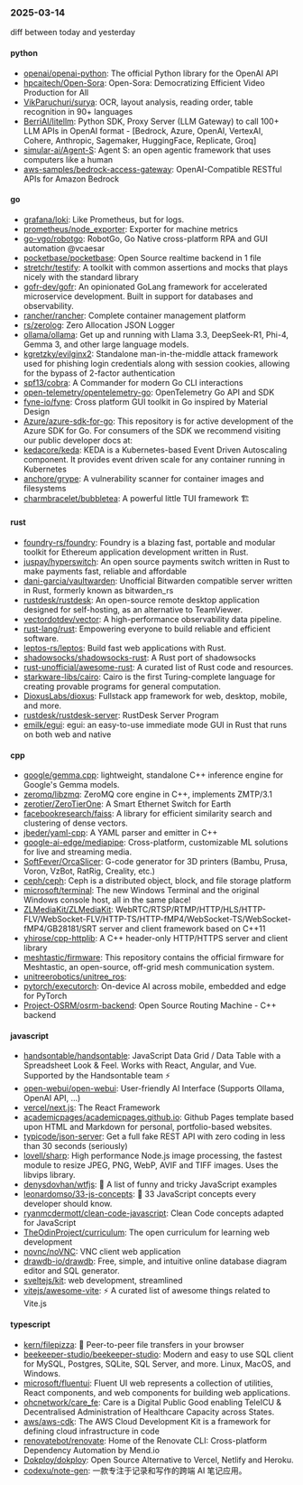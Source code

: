 ### 2025-03-14
diff between today and yesterday

#### python
* [openai/openai-python](https://github.com/openai/openai-python): The official Python library for the OpenAI API
* [hpcaitech/Open-Sora](https://github.com/hpcaitech/Open-Sora): Open-Sora: Democratizing Efficient Video Production for All
* [VikParuchuri/surya](https://github.com/VikParuchuri/surya): OCR, layout analysis, reading order, table recognition in 90+ languages
* [BerriAI/litellm](https://github.com/BerriAI/litellm): Python SDK, Proxy Server (LLM Gateway) to call 100+ LLM APIs in OpenAI format - [Bedrock, Azure, OpenAI, VertexAI, Cohere, Anthropic, Sagemaker, HuggingFace, Replicate, Groq]
* [simular-ai/Agent-S](https://github.com/simular-ai/Agent-S): Agent S: an open agentic framework that uses computers like a human
* [aws-samples/bedrock-access-gateway](https://github.com/aws-samples/bedrock-access-gateway): OpenAI-Compatible RESTful APIs for Amazon Bedrock

#### go
* [grafana/loki](https://github.com/grafana/loki): Like Prometheus, but for logs.
* [prometheus/node_exporter](https://github.com/prometheus/node_exporter): Exporter for machine metrics
* [go-vgo/robotgo](https://github.com/go-vgo/robotgo): RobotGo, Go Native cross-platform RPA and GUI automation @vcaesar
* [pocketbase/pocketbase](https://github.com/pocketbase/pocketbase): Open Source realtime backend in 1 file
* [stretchr/testify](https://github.com/stretchr/testify): A toolkit with common assertions and mocks that plays nicely with the standard library
* [gofr-dev/gofr](https://github.com/gofr-dev/gofr): An opinionated GoLang framework for accelerated microservice development. Built in support for databases and observability.
* [rancher/rancher](https://github.com/rancher/rancher): Complete container management platform
* [rs/zerolog](https://github.com/rs/zerolog): Zero Allocation JSON Logger
* [ollama/ollama](https://github.com/ollama/ollama): Get up and running with Llama 3.3, DeepSeek-R1, Phi-4, Gemma 3, and other large language models.
* [kgretzky/evilginx2](https://github.com/kgretzky/evilginx2): Standalone man-in-the-middle attack framework used for phishing login credentials along with session cookies, allowing for the bypass of 2-factor authentication
* [spf13/cobra](https://github.com/spf13/cobra): A Commander for modern Go CLI interactions
* [open-telemetry/opentelemetry-go](https://github.com/open-telemetry/opentelemetry-go): OpenTelemetry Go API and SDK
* [fyne-io/fyne](https://github.com/fyne-io/fyne): Cross platform GUI toolkit in Go inspired by Material Design
* [Azure/azure-sdk-for-go](https://github.com/Azure/azure-sdk-for-go): This repository is for active development of the Azure SDK for Go. For consumers of the SDK we recommend visiting our public developer docs at:
* [kedacore/keda](https://github.com/kedacore/keda): KEDA is a Kubernetes-based Event Driven Autoscaling component. It provides event driven scale for any container running in Kubernetes
* [anchore/grype](https://github.com/anchore/grype): A vulnerability scanner for container images and filesystems
* [charmbracelet/bubbletea](https://github.com/charmbracelet/bubbletea): A powerful little TUI framework 🏗

#### rust
* [foundry-rs/foundry](https://github.com/foundry-rs/foundry): Foundry is a blazing fast, portable and modular toolkit for Ethereum application development written in Rust.
* [juspay/hyperswitch](https://github.com/juspay/hyperswitch): An open source payments switch written in Rust to make payments fast, reliable and affordable
* [dani-garcia/vaultwarden](https://github.com/dani-garcia/vaultwarden): Unofficial Bitwarden compatible server written in Rust, formerly known as bitwarden_rs
* [rustdesk/rustdesk](https://github.com/rustdesk/rustdesk): An open-source remote desktop application designed for self-hosting, as an alternative to TeamViewer.
* [vectordotdev/vector](https://github.com/vectordotdev/vector): A high-performance observability data pipeline.
* [rust-lang/rust](https://github.com/rust-lang/rust): Empowering everyone to build reliable and efficient software.
* [leptos-rs/leptos](https://github.com/leptos-rs/leptos): Build fast web applications with Rust.
* [shadowsocks/shadowsocks-rust](https://github.com/shadowsocks/shadowsocks-rust): A Rust port of shadowsocks
* [rust-unofficial/awesome-rust](https://github.com/rust-unofficial/awesome-rust): A curated list of Rust code and resources.
* [starkware-libs/cairo](https://github.com/starkware-libs/cairo): Cairo is the first Turing-complete language for creating provable programs for general computation.
* [DioxusLabs/dioxus](https://github.com/DioxusLabs/dioxus): Fullstack app framework for web, desktop, mobile, and more.
* [rustdesk/rustdesk-server](https://github.com/rustdesk/rustdesk-server): RustDesk Server Program
* [emilk/egui](https://github.com/emilk/egui): egui: an easy-to-use immediate mode GUI in Rust that runs on both web and native

#### cpp
* [google/gemma.cpp](https://github.com/google/gemma.cpp): lightweight, standalone C++ inference engine for Google's Gemma models.
* [zeromq/libzmq](https://github.com/zeromq/libzmq): ZeroMQ core engine in C++, implements ZMTP/3.1
* [zerotier/ZeroTierOne](https://github.com/zerotier/ZeroTierOne): A Smart Ethernet Switch for Earth
* [facebookresearch/faiss](https://github.com/facebookresearch/faiss): A library for efficient similarity search and clustering of dense vectors.
* [jbeder/yaml-cpp](https://github.com/jbeder/yaml-cpp): A YAML parser and emitter in C++
* [google-ai-edge/mediapipe](https://github.com/google-ai-edge/mediapipe): Cross-platform, customizable ML solutions for live and streaming media.
* [SoftFever/OrcaSlicer](https://github.com/SoftFever/OrcaSlicer): G-code generator for 3D printers (Bambu, Prusa, Voron, VzBot, RatRig, Creality, etc.)
* [ceph/ceph](https://github.com/ceph/ceph): Ceph is a distributed object, block, and file storage platform
* [microsoft/terminal](https://github.com/microsoft/terminal): The new Windows Terminal and the original Windows console host, all in the same place!
* [ZLMediaKit/ZLMediaKit](https://github.com/ZLMediaKit/ZLMediaKit): WebRTC/RTSP/RTMP/HTTP/HLS/HTTP-FLV/WebSocket-FLV/HTTP-TS/HTTP-fMP4/WebSocket-TS/WebSocket-fMP4/GB28181/SRT server and client framework based on C++11
* [yhirose/cpp-httplib](https://github.com/yhirose/cpp-httplib): A C++ header-only HTTP/HTTPS server and client library
* [meshtastic/firmware](https://github.com/meshtastic/firmware): This repository contains the official firmware for Meshtastic, an open-source, off-grid mesh communication system.
* [unitreerobotics/unitree_ros](https://github.com/unitreerobotics/unitree_ros): 
* [pytorch/executorch](https://github.com/pytorch/executorch): On-device AI across mobile, embedded and edge for PyTorch
* [Project-OSRM/osrm-backend](https://github.com/Project-OSRM/osrm-backend): Open Source Routing Machine - C++ backend

#### javascript
* [handsontable/handsontable](https://github.com/handsontable/handsontable): JavaScript Data Grid / Data Table with a Spreadsheet Look & Feel. Works with React, Angular, and Vue. Supported by the Handsontable team ⚡
* [open-webui/open-webui](https://github.com/open-webui/open-webui): User-friendly AI Interface (Supports Ollama, OpenAI API, ...)
* [vercel/next.js](https://github.com/vercel/next.js): The React Framework
* [academicpages/academicpages.github.io](https://github.com/academicpages/academicpages.github.io): Github Pages template based upon HTML and Markdown for personal, portfolio-based websites.
* [typicode/json-server](https://github.com/typicode/json-server): Get a full fake REST API with zero coding in less than 30 seconds (seriously)
* [lovell/sharp](https://github.com/lovell/sharp): High performance Node.js image processing, the fastest module to resize JPEG, PNG, WebP, AVIF and TIFF images. Uses the libvips library.
* [denysdovhan/wtfjs](https://github.com/denysdovhan/wtfjs): 🤪 A list of funny and tricky JavaScript examples
* [leonardomso/33-js-concepts](https://github.com/leonardomso/33-js-concepts): 📜 33 JavaScript concepts every developer should know.
* [ryanmcdermott/clean-code-javascript](https://github.com/ryanmcdermott/clean-code-javascript): Clean Code concepts adapted for JavaScript
* [TheOdinProject/curriculum](https://github.com/TheOdinProject/curriculum): The open curriculum for learning web development
* [novnc/noVNC](https://github.com/novnc/noVNC): VNC client web application
* [drawdb-io/drawdb](https://github.com/drawdb-io/drawdb): Free, simple, and intuitive online database diagram editor and SQL generator.
* [sveltejs/kit](https://github.com/sveltejs/kit): web development, streamlined
* [vitejs/awesome-vite](https://github.com/vitejs/awesome-vite): ⚡️ A curated list of awesome things related to Vite.js

#### typescript
* [kern/filepizza](https://github.com/kern/filepizza): 🍕 Peer-to-peer file transfers in your browser
* [beekeeper-studio/beekeeper-studio](https://github.com/beekeeper-studio/beekeeper-studio): Modern and easy to use SQL client for MySQL, Postgres, SQLite, SQL Server, and more. Linux, MacOS, and Windows.
* [microsoft/fluentui](https://github.com/microsoft/fluentui): Fluent UI web represents a collection of utilities, React components, and web components for building web applications.
* [ohcnetwork/care_fe](https://github.com/ohcnetwork/care_fe): Care is a Digital Public Good enabling TeleICU & Decentralised Administration of Healthcare Capacity across States.
* [aws/aws-cdk](https://github.com/aws/aws-cdk): The AWS Cloud Development Kit is a framework for defining cloud infrastructure in code
* [renovatebot/renovate](https://github.com/renovatebot/renovate): Home of the Renovate CLI: Cross-platform Dependency Automation by Mend.io
* [Dokploy/dokploy](https://github.com/Dokploy/dokploy): Open Source Alternative to Vercel, Netlify and Heroku.
* [codexu/note-gen](https://github.com/codexu/note-gen): 一款专注于记录和写作的跨端 AI 笔记应用。
